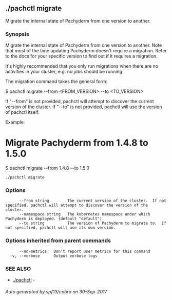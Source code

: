 ## ./pachctl migrate

Migrate the internal state of Pachyderm from one version to another.

### Synopsis


Migrate the internal state of Pachyderm from one version to
another.  Note that most of the time updating Pachyderm doesn't
require a migration.  Refer to the docs for your specific version
to find out if it requires a migration.

It's highly recommended that you only run migrations when there are no
activities in your cluster, e.g. no jobs should be running.

The migration command takes the general form:

$ pachctl migrate --from <FROM_VERSION> --to <TO_VERSION>

If "--from" is not provided, pachctl will attempt to discover the current
version of the cluster.  If "--to" is not provided, pachctl will use the
version of pachctl itself.

Example:

# Migrate Pachyderm from 1.4.8 to 1.5.0
$ pachctl migrate --from 1.4.8 --to 1.5.0


```
./pachctl migrate
```

### Options

```
      --from string        The current version of the cluster.  If not specified, pachctl will attempt to discover the version of the cluster.
      --namespace string   The kubernetes namespace under which Pachyderm is deployed. (default "default")
      --to string          The version of Pachyderm to migrate to.  If not specified, pachctl will use its own version.
```

### Options inherited from parent commands

```
      --no-metrics   Don't report user metrics for this command
  -v, --verbose      Output verbose logs
```

### SEE ALSO
* [./pachctl](./pachctl.md)	 - 

###### Auto generated by spf13/cobra on 30-Sep-2017
